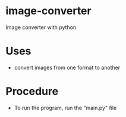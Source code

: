 # image-converter
Image converter with python 

# Uses
- convert images from one format to another
# Procedure
- To run the program, run the "main.py" file
